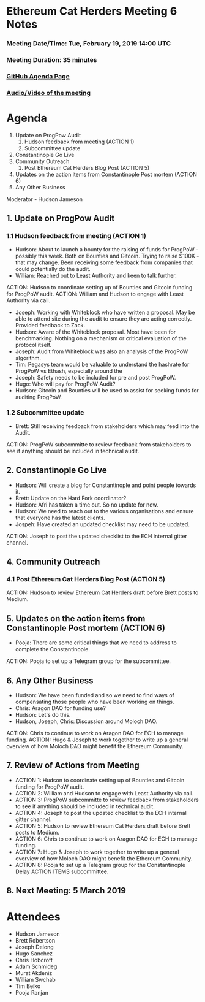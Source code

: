 # Ethereum Cat Herders Meeting 6 Notes
### Meeting Date/Time: Tue, February 19, 2019 14:00 UTC
### Meeting Duration: 35 minutes
### [GitHub Agenda Page](https://github.com/ethereum-cat-herders/process/issues/6)
### [Audio/Video of the meeting]()

# Agenda
1. Update on ProgPow Audit
    1. Hudson feedback from meeting (ACTION 1)
    1. Subcommittee update
1. Constantinople Go Live
1. Community Outreach
    1. Post Ethereum Cat Herders Blog Post (ACTION 5)
1. Updates on the action items from Constantinople Post mortem (ACTION 6)
1. Any Other Business
    
Moderator - Hudson Jameson

## 1. Update on ProgPow Audit 
### 1.1 Hudson feedback from meeting (ACTION 1)
- Hudson: About to launch a bounty for the raising of funds for ProgPoW - possibly this week. Both on Bounties and Gitcoin. Trying to raise $100K - that may change. Been receiving some feedback from companies that could potentially do the audit.
- William: Reached out to Least Authority and keen to talk further.

ACTION: Hudson to coordinate setting up of Bounties and Gitcoin funding for ProgPoW audit.
ACTION: William and Hudson to engage with Least Authority via call.

- Joseph: Working with Whiteblock who have written a proposal. May be able to attend site during the audit to ensure they are acting correctly. Provided feedback to Zack.
- Hudson: Aware of the Whiteblock proposal. Most have been for benchmarking. Nothing on a mechanism or critical evaluation of the protocol itself. 
- Joseph: Audit from Whiteblock was also an analysis of the ProgPoW algorithm. 
- Tim: Pegasys team would be valuable to understand the hashrate for ProgPoW vs Ethash, especially around the 
- Joseph: Safety needs to be included for pre and post ProgPoW. 
- Hugo: Who will pay for ProgPoW Audit?
- Hudson: Gitcoin and Bounties will be used to assist for seeking funds for auditing ProgPoW.

### 1.2 Subcommittee update
- Brett: Still receiving feedback from stakeholders which may feed into the Audit.

ACTION: ProgPoW subcommitte to review feedback from stakeholders to see if anything should be included in technical audit.

## 2. Constantinople Go Live
- Hudson: Will create a blog for Constantinople and point people towards it.
- Brett: Update on the Hard Fork coordinator?
- Hudson: Afri has taken a time out. So no update for now.
- Hudson: We need to reach out to the various organisations and ensure that everyone has the latest clients.
- Jospeh: Have created an updated checklist may need to be updated.

ACTION: Joseph to post the updated checklist to the ECH internal gitter channel.

## 4. Community Outreach
### 4.1 Post Ethereum Cat Herders Blog Post (ACTION 5)

ACTION: Hudson to review Ethereum Cat Herders draft before Brett posts to Medium.

## 5. Updates on the action items from Constantinople Post mortem (ACTION 6)
- Pooja: There are some critical things that we need to address to complete the Constantinople.

ACTION: Pooja to set up a Telegram group for the subcommittee. 

## 6. Any Other Business
- Hudson: We have been funded and so we need to find ways of compensating those people who have been working on things.
- Chris: Aragon DAO for funding use? 
- Hudson: Let's do this.
- Hudson, Joseph, Chris: Discussion around Moloch DAO. 

ACTION: Chris to continue to work on Aragon DAO for ECH to manage funding.
ACTION: Hugo & Joseph to work together to write up a general overview of how Moloch DAO might benefit the Ethereum Community.

## 7. Review of Actions from Meeting

- ACTION 1: Hudson to coordinate setting up of Bounties and Gitcoin funding for ProgPoW audit.
- ACTION 2: William and Hudson to engage with Least Authority via call.
- ACTION 3: ProgPoW subcommitte to review feedback from stakeholders to see if anything should be included in technical audit.
- ACTION 4: Joseph to post the updated checklist to the ECH internal gitter channel.
- ACTION 5: Hudson to review Ethereum Cat Herders draft before Brett posts to Medium.
- ACTION 6: Chris to continue to work on Aragon DAO for ECH to manage funding.
- ACTION 7: Hugo & Joseph to work together to write up a general overview of how Moloch DAO might benefit the Ethereum Community.
- ACTION 8: Pooja to set up a Telegram group for the Constantinople Delay ACTION ITEMS subcommittee. 

## 8. Next Meeting: 5 March 2019

# Attendees
- Hudson Jameson
- Brett Robertson
- Joseph Delong
- Hugo Sanchez
- Chris Hobcroft
- Adam Schmideg
- Murat Akdeniz
- William Swchab
- Tim Beiko
- Pooja Ranjan
